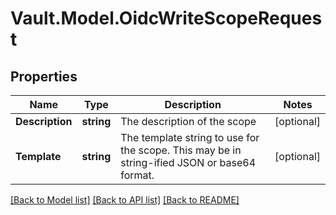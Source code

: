 # Vault.Model.OidcWriteScopeRequest

## Properties

Name | Type | Description | Notes
------------ | ------------- | ------------- | -------------
**Description** | **string** | The description of the scope | [optional] 
**Template** | **string** | The template string to use for the scope. This may be in string-ified JSON or base64 format. | [optional] 

[[Back to Model list]](../README.md#documentation-for-models) [[Back to API list]](../README.md#documentation-for-api-endpoints) [[Back to README]](../README.md)

